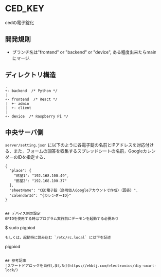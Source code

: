 # CED_KEY
cedの電子錠化

## 開発規則
* ブランチ名は"frontend" or "backend" or "device", ある程度出来たらmainにマージ.

## ディレクトリ構造
```
.
+- backend  /* Python */
|
+- frontend  /* React */
|  +- admin
|  +- client
|
+- device  /* Raspberry Pi */
```


## 中央サーバ側
`server/setting.json` に以下のように各電子錠の名前とIPアドレスを対応付ける．また，フォームの回答を収集するスプレッドシートの名前，GoogleカレンダーのIDを指定する．
```
{
  "place": {
    "部屋1": "192.168.100.49",
    "部屋2": "192.168.100.37"
  },
  "sheetName": "CED電子錠（島崎個人Googleアカウントで作成）（回答）",
  "calendarId": "{カレンダーID}"
}


## デバイス側の設定
GPIOを使用する時はプログラム実行前にデーモンを起動する必要あり
```
$ sudo pigpiod
```
もしくは，起動時に読み込む `/etc/rc.local` に以下を記述
```
pigpiod
```

## 参考記事
[スマートドアロックを自作しました](https://ehbtj.com/electronics/diy-smart-lock/)